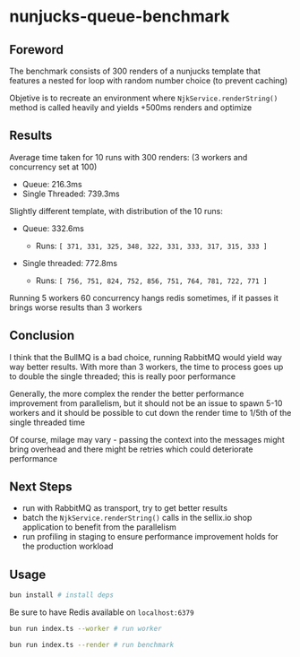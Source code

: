 # nunjucks-queue-benchmark

## Foreword

The benchmark consists of 300 renders of a nunjucks template that features a
nested for loop with random number choice (to prevent caching)

Objetive is to recreate an environment where `NjkService.renderString()` method
is called heavily and yields +500ms renders and optimize

## Results

Average time taken for 10 runs with 300 renders:
(3 workers and concurrency set at 100)

- Queue: 216.3ms
- Single Threaded: 739.3ms

Slightly different template, with distribution of the 10 runs:

- Queue: 332.6ms

  - Runs: `[ 371, 331, 325, 348, 322, 331, 333, 317, 315, 333 ]`

- Single threaded: 772.8ms
  - Runs: `[ 756, 751, 824, 752, 856, 751, 764, 781, 722, 771 ]`

Running 5 workers 60 concurrency hangs redis sometimes, if it passes it brings
worse results than 3 workers

## Conclusion

I think that the BullMQ is a bad choice, running RabbitMQ would yield way way
better results. With more than 3 workers, the time to process goes up to double
the single threaded; this is really poor performance

Generally, the more complex the render the better performance improvement from
parallelism, but it should not be an issue to spawn 5-10 workers and it should
be possible to cut down the render time to 1/5th of the single threaded time

Of course, milage may vary - passing the context into the messages might bring
overhead and there might be retries which could deteriorate performance

## Next Steps

- run with RabbitMQ as transport, try to get better results
- batch the `NjkService.renderString()` calls in the sellix.io shop application
  to benefit from the parallelism
- run profiling in staging to ensure performance improvement holds for the
  production workload

## Usage

```bash
bun install # install deps
```

Be sure to have Redis available on `localhost:6379`

```sh
bun run index.ts --worker # run worker
```

```sh
bun run index.ts --render # run benchmark
```
